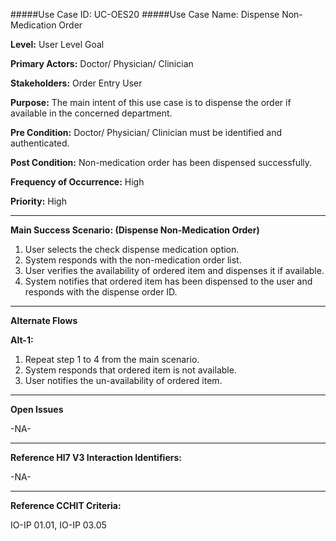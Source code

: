 #####Use Case ID: UC-OES20
#####Use Case Name: Dispense Non-Medication Order

**Level:**                     User Level Goal

**Primary Actors:**            Doctor/ Physician/ Clinician 

**Stakeholders:**              Order Entry User

**Purpose:**                   The main intent of this use case is to dispense the order if available in the concerned department.

**Pre Condition:**             Doctor/ Physician/ Clinician must be identified and authenticated.  

**Post Condition:**            Non-medication order has been dispensed successfully.

**Frequency of Occurrence:**   High

**Priority:**                  High
__________________________________________________________
**Main Success Scenario: (Dispense Non-Medication Order)**

1.	User selects the check dispense medication option.
2.	System responds with the non-medication order list.
3.	User verifies the availability of ordered item and dispenses it if available.
4.	System notifies that ordered item has been dispensed to the user and responds with the dispense order ID.

__________________________________________________________
**Alternate Flows** 

**Alt-1:**

1.	Repeat step 1 to 4 from the main scenario.
2.	System responds that ordered item is not available.
3.	User notifies the un-availability of ordered item.

_______________________________________________________________
**Open Issues**

-NA-
_______________________________________________________________
**Reference Hl7 V3 Interaction Identifiers:**

-NA-
_______________________________________________________________
**Reference CCHIT Criteria:**

IO-IP 01.01, IO-IP 03.05
